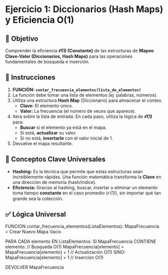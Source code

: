 # Ejercicio 1: Diccionarios (Hash Maps) y Eficiencia O(1)

## 🎯 Objetivo
Comprender la eficiencia **$\mathcal{O}(1)$ (Constante)** de las estructuras de **Mapeo Clave-Valor (Diccionarios, Hash Maps)** para las operaciones fundamentales de búsqueda e inserción.

## 📝 Instrucciones
1.  **FUNCIÓN: `contar_frecuencia_elementos(lista_de_elementos)`**
2.  La función debe tomar una lista de elementos (ej: palabras, números).
3.  Utiliza una estructura **Hash Map** (Diccionario) para almacenar el conteo.
    * **Clave:** El elemento único.
    * **Valor:** La frecuencia (el número de veces que aparece).
4.  Itera sobre la lista de entrada. En cada paso, utiliza la lógica de **$\mathcal{O}(1)$** para:
    * **Buscar** si el elemento ya está en el mapa.
    * Si está, **actualizar** su valor.
    * Si no está, **insertarlo** con el valor inicial de 1.
5.  Devuelve el mapa resultante.

## 🔑 Conceptos Clave Universales
* **Hashing:** Es la técnica que permite que estas estructuras sean increíblemente rápidas. Una función matemática transforma la **Clave** en una dirección de memoria (hash/índice).
* **Eficiencia:** Gracias al hashing, buscar, insertar o eliminar un elemento toma tiempo **constante** en el caso promedio ($\mathcal{O}(1)$), sin importar qué tan grande sea la colección.

## ✅ Lógica Universal

FUNCION contar_frecuencia_elementos(ListaElementos): MapaFrecuencia = Crear Nuevo Mapa Vacio

PARA CADA elemento EN ListaElementos:
    SI MapaFrecuencia CONTIENE elemento:    // Busqueda O(1)
        MapaFrecuencia[elemento] = MapaFrecuencia[elemento] + 1 // Actualización O(1)
    SINO:
        MapaFrecuencia[elemento] = 1 // Inserción O(1)

DEVOLVER MapaFrecuencia